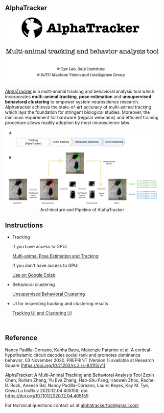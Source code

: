 ## AlphaTracker
<p align = 'center'>
    <img src = 'Manual/media/Alphatracker Flyer.png' width = 500 >
</p>

[AlphaTracker](https://github.com/ZexinChen/AlphaTracker) is a multi-animal tracking and behavioral analysis tool which incorporates **multi-animal tracking**, **pose estimation** and **unsupervised behavioral clustering** to empower system neuroscience research. Alphatracker achieves the state-of-art accuracy of multi-animal tracking which lays the foundation for stringent biological studies. Moreover, the minimum requirement for hardware (regular webcams) and efficient training procedure allows readily adoption by most neuroscience labs.

<div align="center">
    <img src="Manual/media/pipeline.png", width="600" alt><br>
    Architecture and Pipeline of AlphaTracker
</div>

## Instructions
- Tracking

   If you have access to GPU:
   
   [Multi-animal Pose Estimation and Tracking](Manual/Tracking.md)
   
   If you don't have access to GPU:
   
   [Use on Google Colab](Manual/Colab.md)

- Behavioral clustering

   [Unsupervised Behavioral Clustering](Manual/BehavioralClustering.md)

- UI for inspecting tracking and clustering results
   
   [Tracking UI and Clustering UI](Manual/UI.md)


<br>

## Reference

Nancy Padilla-Coreano, Kanha Batra, Makenzie Patarino et al. A cortical-hypothalamic circuit decodes social rank and promotes dominance behavior, 03 November 2020, PREPRINT (Version 1) available at Research Square [https://doi.org/10.21203/rs.3.rs-94115/v1]

AlphaTracker: A Multi-Animal Tracking and Behavioral Analysis Tool
Zexin Chen, Ruihan Zhang, Yu Eva Zhang, Hao-Shu Fang, Haowen Zhou, Rachel R. Rock, Aneesh Bal, Nancy Padilla-Coreano, Laurel Keyes, Kay M. Tye, Cewu Lu
bioRxiv 2020.12.04.405159; doi: https://doi.org/10.1101/2020.12.04.405159

For technical questions contact us at alphatrackertool@gmail.com
